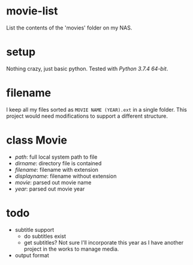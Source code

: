 # movie-list
List the contents of the 'movies' folder on my NAS.  

# setup
Nothing crazy, just basic python.  Tested with *Python 3.7.4 64-bit*.

# filename
I keep all my files sorted as `MOVIE NAME (YEAR).ext` in a single folder.  This project would need modifications to support a different structure.

# class Movie
* *path*: full local system path to file
* *dirname*: directory file is contained
* *filename*: filename with extension
* *displayname*: filename without extension
* *movie*: parsed out movie name
* *year*: parsed out movie year

# todo
* subtitle support 
  * do subtitles exist
  * get subtitles?  Not sure I'll incorporate this year as I have another project in the works to manage media.
* output format
